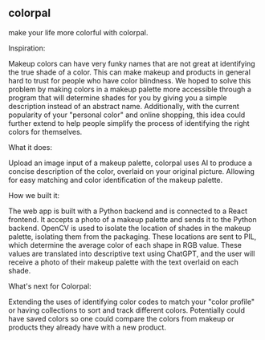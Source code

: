 
## colorpal

make your life more colorful with colorpal.

Inspiration:

Makeup colors can have very funky names that are not great at identifying the true shade of a color. This can make makeup and products in general hard to trust for people who have color blindness. We hoped to solve this problem by making colors in a makeup palette more accessible through a program that will determine shades for you by giving you a simple description instead of an abstract name. Additionally, with the current popularity of your "personal color" and online shopping, this idea could further extend to help people simplify the process of identifying the right colors for themselves.

What it does:

Upload an image input of a makeup palette, colorpal uses AI to produce a concise description of the color, overlaid on your original picture. Allowing for easy matching and color identification of the makeup palette.

How we built it:

The web app is built with a Python backend and is connected to a React frontend. It accepts a photo of a makeup palette and sends it to the Python backend. OpenCV is used to isolate the location of shades in the makeup palette, isolating them from the packaging. These locations are sent to PIL, which determine the average color of each shape in RGB value. These values are translated into descriptive text using ChatGPT, and the user will receive a photo of their makeup palette with the text overlaid on each shade.

What's next for Colorpal:

Extending the uses of identifying color codes to match your "color profile" or having collections to sort and track different colors. Potentially could have saved colors so one could compare the colors from makeup or products they already have with a new product.
